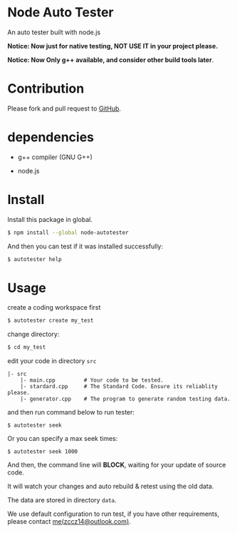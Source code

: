 # Node Auto Tester

An auto tester built with node.js

**Notice: Now just for native testing, NOT USE IT in your project please.**

**Notice: Now Only g++ available, and consider other build tools later**.

# Contribution
Please fork and pull request to [GitHub](https://github.com/zccz14/node-autotester).

# dependencies

+ g++ compiler (GNU G++)

+ node.js

# Install

Install this package in global.

```bash
$ npm install --global node-autotester 
```

And then you can test if it was installed successfully:

```bash
$ autotester help
```

# Usage

create a coding workspace first

```bash
$ autotester create my_test
```

change directory:

```bash
$ cd my_test
```

edit your code in directory `src` 

```
|- src
    |- main.cpp         # Your code to be tested.
    |- stardard.cpp     # The Standard Code. Ensure its reliablity please.
    |- generator.cpp    # The program to generate random testing data.
```

and then run command below to run tester:

```
$ autotester seek 
```

Or you can specify a max seek times:

```
$ autotester seek 1000
```

And then, the command line will **BLOCK**, waiting for your update of source code.

It will watch your changes and auto rebuild & retest using the old data.

The data are stored in directory `data`.

We use default configuration to run test, if you have other requirements, please contact [me(zccz14@outlook.com)](mailto:zccz14@outlook.com).
